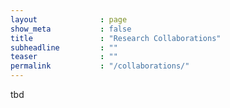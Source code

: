 ```yaml
---
layout              : page
show_meta           : false
title               : "Research Collaborations"
subheadline         : ""
teaser              : ""
permalink           : "/collaborations/"
---
```

tbd
